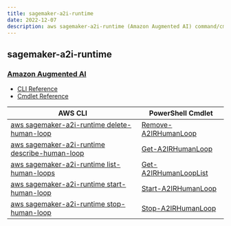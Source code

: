 ```yaml
---
title: sagemaker-a2i-runtime
date: 2022-12-07
description: aws sagemaker-a2i-runtime (Amazon Augmented AI) command/cmdlet list.
---
```


## sagemaker-a2i-runtime

### [Amazon Augmented AI](https://aws.amazon.com/augmented-ai/)

* [CLI Reference](https://docs.aws.amazon.com/cli/latest/reference/sagemaker-a2i-runtime/index.html)
* [Cmdlet Reference](https://docs.aws.amazon.com/powershell/latest/reference/items/AugmentedAIRuntime_cmdlets.html)

|AWS CLI|PowerShell Cmdlet|
|----|----|
|[aws sagemaker-a2i-runtime delete-human-loop](https://docs.aws.amazon.com/cli/latest/reference/sagemaker-a2i-runtime/delete-human-loop.html)|[Remove-A2IRHumanLoop](https://docs.aws.amazon.com/powershell/latest/reference/items/Remove-A2IRHumanLoop.html)|
|[aws sagemaker-a2i-runtime describe-human-loop](https://docs.aws.amazon.com/cli/latest/reference/sagemaker-a2i-runtime/describe-human-loop.html)|[Get-A2IRHumanLoop](https://docs.aws.amazon.com/powershell/latest/reference/items/Get-A2IRHumanLoop.html)|
|[aws sagemaker-a2i-runtime list-human-loops](https://docs.aws.amazon.com/cli/latest/reference/sagemaker-a2i-runtime/list-human-loops.html)|[Get-A2IRHumanLoopList](https://docs.aws.amazon.com/powershell/latest/reference/items/Get-A2IRHumanLoopList.html)|
|[aws sagemaker-a2i-runtime start-human-loop](https://docs.aws.amazon.com/cli/latest/reference/sagemaker-a2i-runtime/start-human-loop.html)|[Start-A2IRHumanLoop](https://docs.aws.amazon.com/powershell/latest/reference/items/Start-A2IRHumanLoop.html)|
|[aws sagemaker-a2i-runtime stop-human-loop](https://docs.aws.amazon.com/cli/latest/reference/sagemaker-a2i-runtime/stop-human-loop.html)|[Stop-A2IRHumanLoop](https://docs.aws.amazon.com/powershell/latest/reference/items/Stop-A2IRHumanLoop.html)|

